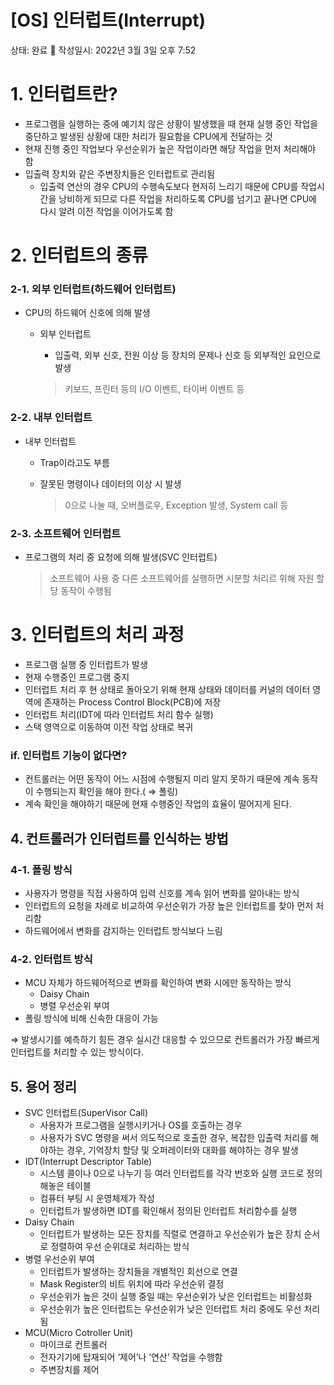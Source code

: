 # [OS] 인터럽트(Interrupt)

상태: 완료 🙌
작성일시: 2022년 3월 3일 오후 7:52

# 1. 인터럽트란?

- 프로그램을 실행하는 중에 예기치 않은 상황이 발생했을 때 현재 실행 중인 작업을 중단하고 발생된 상황에 대한 처리가 필요함을 CPU에게 전달하는 것
- 현재 진행 중인 작업보다 우선순위가 높은 작업이라면 해당 작업을 먼저 처리해야 함
- 입출력 장치와 같은 주변장치들은 인터럽트로 관리됨
    - 입출력 연산의 경우 CPU의 수행속도보다 현저히 느리기 때문에 CPU를 작업시간을 낭비하게 되므로 다른 작업을 처리하도록 CPU를 넘기고 끝나면 CPU에 다시 알려 이전 작업을 이어가도록 함

# 2. 인터럽트의 종류

### 2-1. 외부 인터럽트(하드웨어 인터럽트)

- CPU의 하드웨어 신호에 의해 발생
    - 외부 인터럽트
        - 입출력, 외부 신호, 전원 이상 등 장치의 문제나 신호 등 외부적인 요인으로 발생
        
        > 키보드, 프린터 등의 I/O 이벤트, 타이버 이벤트 등
        > 

### 2-2. 내부 인터럽트

- 내부 인터럽트
    - Trap이라고도 부름
    - 잘못된 명령이나 데이터의  이상 시 발생
        
        > 0으로 나눌 때, 오버플로우, Exception 발생, System call 등
        > 
        

### 2-3. 소프트웨어 인터럽트

- 프로그램의 처리 중 요청에 의해 발생(SVC 인터럽트)
    
    > 소프트웨어 사용 중 다른 소프트웨어를 실행하면 시분할 처리르 위해 자원 할당 동작이 수행됨
    > 

# 3. 인터럽트의 처리 과정

- 프로그램 실행 중 인터럽트가 발생
- 현재 수행중인 프로그램 중지
- 인터럽트 처리 후 현 상태로 돌아오기 위해 현재 상태와 데이터를 커널의 데이터 영역에 존재하는 Process Control Block(PCB)에 저장
- 인터럽트 처리(IDT에 따라 인터럽트 처리 함수 실행)
- 스택 영역으로 이동하여 이전 작업 상태로 복귀

### if. 인터럽트 기능이 없다면?

- 컨트롤러는 어떤 동작이 어느 시점에 수행될지 미리 알지 못하기 때문에 계속 동작이 수행되는지 확인을 해야 한다.( ⇒ 폴링)
- 계속 확인을 해야하기 때문에 현재 수행중인 작업의 효율이 떨어지게 된다.

## 4. 컨트롤러가 인터럽트를 인식하는 방법

### 4-1. 폴링 방식

- 사용자가 명령을 직접 사용하여 입력 신호를 계속 읽어 변화를 알아내는 방식
- 인터럽트의 요청을 차례로 비교하여 우선순위가 가장 높은 인터럽트를 찾아 먼저 처리함
- 하드웨어에서 변화를 감지하는 인터럽트 방식보다 느림

### 4-2. 인터럽트 방식

- MCU 자체가 하드웨어적으로 변화를 확인하여 변화 시에만 동작하는 방식
    - Daisy Chain
    - 병렬 우선순위 부여
- 폴링 방식에 비해 신속한 대응이 가능

⇒ 발생시기를 예측하기 힘든 경우 실시간 대응할 수 있으므로 컨트롤러가 가장 빠르게 인터럽트를 처리할 수 있는 방식이다.

## 5. 용어 정리

- SVC 인터럽트(SuperVisor  Call)
    - 사용자가 프로그램을 실행시키거나 OS를 호출하는 경우
    - 사용자가 SVC 명령을 써서 의도적으로 호출한 경우, 복잡한 입출력 처리를 해야하는 경우, 기억장치 할당 및 오퍼레이터와 대화를 해야하는 경우 발생
- IDT(Interrupt Descriptor Table)
    - 시스템 콜이나 0으로 나누기 등 여러 인터럽트를 각각 번호와 실행 코드로 정의해놓은 테이블
    - 컴퓨터 부팅 시 운영체제가 작성
    - 인터럽트가 발생하면 IDT를 확인해서 정의된 인터럽트 처리함수를 실행
- Daisy Chain
    - 인터럽트가 발생하는 모든 장치를 직렬로 연결하고 우선순위가 높은 장치 순서로 정렬하여 우선 순위대로 처리하는 방식
- 병렬 우선순위 부여
    - 인터럽트가 발생하는 장치들을 개별적인 회선으로 연결
    - Mask Register의 비트 위치에 따라 우선순위 결정
    - 우선순위가 높은 것이 실행 중일 때는 우선순위가 낮은 인터럽트는 비활성화
    - 우선순위가 높은 인터럽트는 우선순위가 낮은 인터럽트 처리 중에도 우선 처리됨
- MCU(Micro Cotroller Unit)
    - 마이크로 컨트롤러
    - 전자기기에 탑재되어 ‘제어’나 ‘연산’ 작업을 수행함
    - 주변장치를 제어